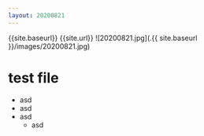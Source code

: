 ```yaml
---
layout: 20200821
---
```


{{site.baseurl}}
{{site.url}}
![20200821.jpg](.{{ site.baseurl }}/images/20200821.jpg)
# test file
- asd
- asd
- asd
  - asd


